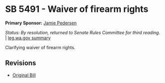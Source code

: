# SB 5491 - Waiver of firearm rights
**Primary Sponsor:** [Jamie Pedersen](/person/leg/jamie.pedersen.md)

*Status: By resolution, returned to Senate Rules Committee for third reading.* | [leg.wa.gov summary](https://app.leg.wa.gov/billsummary?BillNumber=5491&Year=2021)

Clarifying waiver of firearm rights.

## Revisions
* [Original Bill](1/)